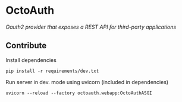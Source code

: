 # OctoAuth

*Oauth2 provider that exposes a REST API for third-party applications*

## Contribute

Install dependencies

```
pip install -r requirements/dev.txt
```

Run server in dev. mode using uvicorn (included in dependencies)

```
uvicorn --reload --factory octoauth.webapp:OctoAuthASGI
```
